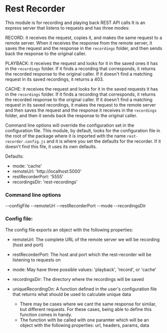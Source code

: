 # Rest Recorder

This module is for recording and playing back REST API calls
It is an express server that listens to requests and has three modes:

RECORD: it receives the request, copies it, and makes the same request to a remote server. When it receives the response from the remote server, it saves the request and the response in the `recordings` folder, and then sends back the response to the original caller.

PLAYBACK: it receives the request and looks for it in the saved ones it has in the `recordings` folder. If it finds a recording that corresponds, it returns the recorded response to the original caller. If it doesn't find a matching request in its saved recordings, it returns a 403.

CACHE: it receives the request and looks for it in the saved requests it has in the `recordings` folder. If it finds a recording that corresponds, it returns the recorded response to the original caller. If it doesn't find a matching request in its saved recordings, it makes the request to the remote server and then saves the request and the response it receives in the `recordings` folder, and then it sends back the response to the original caller.

Command line options will override the configuration set in the configuration file.
This module, by default, looks for the configuration file in the root of the package where it is imported with the name `rest-recorder.config.js` and it is where you set the defaults for the recorder. If it doesn't find this file, it uses its own defaults.

Defaults:
  - mode: 'cache'
  - remoteUrl: 'http://localhost:5000'
  - restRecorderPort: '5555'
  - recordingsDir: 'rest-recordings'

### Command line options
--configFile
--remoteUrl
--restRecorderPort
--mode
--recordingsDir

### Config file:
The config file exports an object with the following properties:

- remoteUrl: The complete URL of the remote server we will be recording (host and port)

- restRecorderPort: The host and port which the rest-recorder will be listening to requests on

- mode: May have three possible values: 'playback', 'record', or 'cache'

- recordingsDir: The directory where the recordings will be saved

- uniqueRecordingOn: A function defined in the user's configuration file that returns what should be used to calculate unique data
  - There may be cases where we cant the same response for similar, but different requests. For these cases, being able to define this function comes in handy.
  - The function with be called with one paramter which will be an object with the following properties: url, headers, params, data
